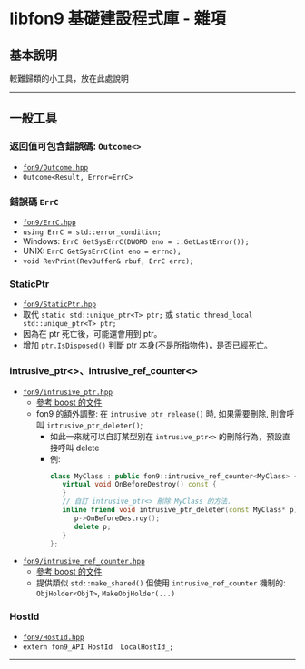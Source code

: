 ﻿libfon9 基礎建設程式庫 - 雜項
=============================

## 基本說明
較難歸類的小工具，放在此處說明

---------------------------------------

## 一般工具
### 返回值可包含錯誤碼: `Outcome<>`
* [`fon9/Outcome.hpp`](../fon9/Outcome.hpp)
* `Outcome<Result, Error=ErrC>`

### 錯誤碼 `ErrC`
* [`fon9/ErrC.hpp`](../fon9/ErrC.hpp)
* `using ErrC = std::error_condition;`
* Windows: `ErrC GetSysErrC(DWORD eno = ::GetLastError());`
* UNIX: `ErrC GetSysErrC(int eno = errno);`
* `void RevPrint(RevBuffer& rbuf, ErrC errc);`

### StaticPtr
* [`fon9/StaticPtr.hpp`](../fon9/StaticPtr.hpp)
* 取代 `static std::unique_ptr<T> ptr;` 或 `static thread_local std::unique_ptr<T> ptr;`
* 因為在 ptr 死亡後，可能還會用到 ptr。
* 增加 `ptr.IsDisposed()` 判斷 ptr 本身(不是所指物件)，是否已經死亡。

### intrusive_ptr<>、intrusive_ref_counter<>
* [`fon9/intrusive_ptr.hpp`](../fon9/intrusive_ptr.hpp)
  * [參考 boost 的文件](http://www.boost.org/doc/libs/1_60_0/libs/smart_ptr/intrusive_ptr.html)
  * fon9 的額外調整: 在 `intrusive_ptr_release()` 時, 如果需要刪除, 則會呼叫 `intrusive_ptr_deleter()`;
    * 如此一來就可以自訂某型別在 `intrusive_ptr<>` 的刪除行為，預設直接呼叫 delete
    * 例:
      ```c++
      class MyClass : public fon9::intrusive_ref_counter<MyClass> {
         virtual void OnBeforeDestroy() const {
         }
         // 自訂 intrusive_ptr<> 刪除 MyClass 的方法.
         inline friend void intrusive_ptr_deleter(const MyClass* p) {
            p->OnBeforeDestroy();
            delete p;
         }
      };
      ```
* [`fon9/intrusive_ref_counter.hpp`](../fon9/intrusive_ref_counter.hpp)
  * [參考 boost 的文件](http://www.boost.org/doc/libs/1_60_0/libs/smart_ptr/intrusive_ref_counter.html)
  * 提供類似 `std::make_shared()` 但使用 `intrusive_ref_counter` 機制的: `ObjHolder<ObjT>`, `MakeObjHolder(...)`

### HostId
* [`fon9/HostId.hpp`](../fon9/HostId.hpp)
* `extern fon9_API HostId  LocalHostId_;`

---------------------------------------
